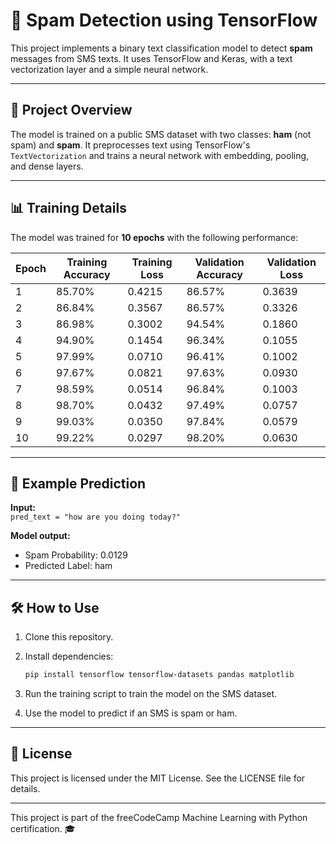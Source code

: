 # 📧 Spam Detection using TensorFlow

This project implements a binary text classification model to detect **spam** messages from SMS texts. It uses TensorFlow and Keras, with a text vectorization layer and a simple neural network.

---

## 🚀 Project Overview

The model is trained on a public SMS dataset with two classes: **ham** (not spam) and **spam**. It preprocesses text using TensorFlow's `TextVectorization` and trains a neural network with embedding, pooling, and dense layers.

---

## 📊 Training Details

The model was trained for **10 epochs** with the following performance:

| Epoch | Training Accuracy | Training Loss | Validation Accuracy | Validation Loss |
|-------|-------------------|---------------|---------------------|-----------------|
| 1     | 85.70%            | 0.4215        | 86.57%              | 0.3639          |
| 2     | 86.84%            | 0.3567        | 86.57%              | 0.3326          |
| 3     | 86.98%            | 0.3002        | 94.54%              | 0.1860          |
| 4     | 94.90%            | 0.1454        | 96.34%              | 0.1055          |
| 5     | 97.99%            | 0.0710        | 96.41%              | 0.1002          |
| 6     | 97.67%            | 0.0821        | 97.63%              | 0.0930          |
| 7     | 98.59%            | 0.0514        | 96.84%              | 0.1003          |
| 8     | 98.70%            | 0.0432        | 97.49%              | 0.0757          |
| 9     | 99.03%            | 0.0350        | 97.84%              | 0.0579          |
| 10    | 99.22%            | 0.0297        | 98.20%              | 0.0630          |

---

## 🧪 Example Prediction

**Input:**  
`pred_text = "how are you doing today?"`

**Model output:**  
- Spam Probability: 0.0129  
- Predicted Label: ham

---
## 🛠️ How to Use

1. Clone this repository.

2. Install dependencies:

   ```bash
   pip install tensorflow tensorflow-datasets pandas matplotlib

3. Run the training script to train the model on the SMS dataset.

4. Use the model to predict if an SMS is spam or ham.
   
---

## 📄 License

This project is licensed under the MIT License. See the LICENSE file for details.

---
This project is part of the freeCodeCamp Machine Learning with Python certification. 🎓
